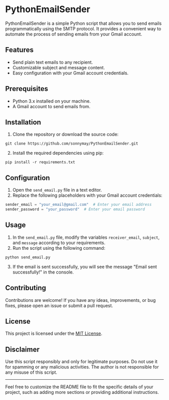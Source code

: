 # PythonEmailSender

PythonEmailSender is a simple Python script that allows you to send emails programmatically using the SMTP protocol. It provides a convenient way to automate the process of sending emails from your Gmail account.

## Features

- Send plain text emails to any recipient.
- Customizable subject and message content.
- Easy configuration with your Gmail account credentials.

## Prerequisites

- Python 3.x installed on your machine.
- A Gmail account to send emails from.

## Installation

1. Clone the repository or download the source code:

```
git clone https://github.com/sonnymay/PythonEmailSender.git
```

2. Install the required dependencies using pip:

```
pip install -r requirements.txt
```

## Configuration

1. Open the `send_email.py` file in a text editor.
2. Replace the following placeholders with your Gmail account credentials:

```python
sender_email = "your_email@gmail.com"  # Enter your email address
sender_password = "your_password"  # Enter your email password
```

## Usage

1. In the `send_email.py` file, modify the variables `receiver_email`, `subject`, and `message` according to your requirements.
2. Run the script using the following command:

```
python send_email.py
```

3. If the email is sent successfully, you will see the message "Email sent successfully!" in the console.

## Contributing

Contributions are welcome! If you have any ideas, improvements, or bug fixes, please open an issue or submit a pull request.

## License

This project is licensed under the [MIT License](LICENSE).

## Disclaimer

Use this script responsibly and only for legitimate purposes. Do not use it for spamming or any malicious activities. The author is not responsible for any misuse of this script.

---

Feel free to customize the README file to fit the specific details of your project, such as adding more sections or providing additional instructions.
